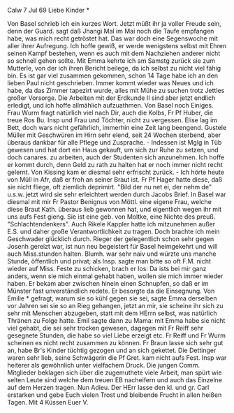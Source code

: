  Calw 7 Jul 69
Liebe Kinder <Marie>*

Von Basel schrieb ich ein kurzes Wort. Jetzt müßt ihr ja voller Freude sein, denn der Guard. sagt daß Jhangi Mal im Mai noch die Taufe empfangen habe, was mich recht getröstet hat. Das war doch eine Segenswoche mit aller ihrer Aufregung. Ich hoffe gewiß, er werde wenigstens selbst mit Ehren seinen Kampf bestehen, wenn es auch mit dem Nachziehen anderer nicht so schnell gehen sollte. Mit Emma kehrte ich am Samstg zurück sie zum Mutterle, von der ich ihren Bericht beilege, da ich selbst zu nicht viel fähig bin. Es ist gar viel zusammen gekommen, schon 14 Tage habe ich an den lieben Paul nicht geschrieben. Immer kommt wieder was Neues und ich habe, da das Zimmer tapezirt wurde, alles mit Mühe zu suchen trotz Jettles großer Vorsorge. Die Arbeiten mit der Erdkunde II sind aber jetzt endlich erledigt, und ich hoffe allmählich aufzuathmen. Von Basel noch Einiges. Frau Wurm fragt natürlich viel nach Dir, auch die Kolbs, Fr Pf Huber, die treue Ros Bu. Insp und Frau und Töchter, nicht zu vergessen. Elise lag im Bett, doch wars nicht gefährlich, immerhin eine Zeit lang beengend. Gustele Müller mit Geschwüren im Hirn sehr elend, seit 24 Wochen sterbend, aber überaus dankbar für alle Pflege und Zusprache. - Indessen ist Mglg in Tüb gewesen und hat dort ein Haus gekauft, um sich zur Ruhe zu setzen, und doch canares. zu arbeiten, auch der Studenten sich anzunehmen. Ich hoffe er kommt durch, denn Geld zu rath zu halten hat er noch immer nicht recht gelernt. Von Kissing kam er diesmal sehr erfrischt zurück. - Ich hörte heute von Müll in Afr, daß er froh an seiner Braut ist. Fr Pf Hager hatte diese, daß sie nicht fliege, oft ziemlich deprimirt. "Bild der nu net ei, der nehm de" u.s.w. jetzt wird sie sehr erleichtert werden durch Jacobs Brief. In Basel war diesmal mit mir Fr Pastor Benignus von Möttl. eine eigene Frau, welche diese Braut Kath. überaus lieb gewonnen hat, und eigentlich wegen ihr mit uns aufs Fest gieng. Sie ist eine geb. von Moltke, eine Nichte des preuß. "Schlachtendenkers". Auch Rikele Kappler hatte ich mitzunehmen außer E.S. und daher große Verantwortlichkeit zu tragen. Doch brachte ich mein Geschwader glücklich durch. Rieger der gelegentlich schon sehr gegen Josenh gereizt war, ist nun neu begeistert für Basel heimgekehrt und will auch Miss.stunden halten. Blumh. war sehr naiv und würzte uns manche Stunde, öffentlich und privat; als Insp. sagte man bitte so oft F.M. nicht wieder auf Miss. Feste zu schicken, brach er los: Da ists bei mir ganz anders, wenn sie mich einmal gehabt haben, wollen sie mich immer wieder haben. Er bekam aber zwischen hinein einen Schnupfen, so daß er im Münster fast unverständlich redete. Er besorgte da die Einsegnung. Von Emilie <Seeger>* gefragt, warum sie so kühl gegen sie sei, sagte Emma derselben vor Jahren sei sie so an Rieg gehangen, jetzt an mir, sie scheine ihr sich zu sehr mit Menschen abzugeben, statt mit dem HErrn selbst, was natürlich Thränen zu Folge hatte. Emil sagte dann zu Mama: mit Emma habe sie nicht viel gehabt, die sei sehr trocken gewesen, dagegen mit Fr Reiff sehr gesegnete Stunden, die habe so viel Liebe erzeigt etc. Fr Reiff und Fr Wurm scheinen es nicht recht zusammen zu können. Fr Braun lasse sich sehr gut an, habe Br's Kinder tüchtig gezogen und an sich gekettet. Die Dettinger waren sehr lieb, seine Schwägerin die Pf Gret. kam nicht aufs Fest. Insp war heiterer als gewöhnlich unter vielfachem Druck. Die jungen Comm. Mitglieder beklagen sich über die zugemuthete viele Arbeit, man spürt wie selten Leute sind welche dem treuen EB nacheifern und auch das Einzelne auf dem Herzen tragen. Nun Adieu. Der HErr lasse den kl. und gr. Carl erstarken und gebe Euch vielen Trost und bleibende Frucht in allen heißen Tagen. Mit 4 Küssen
 Euer V.
